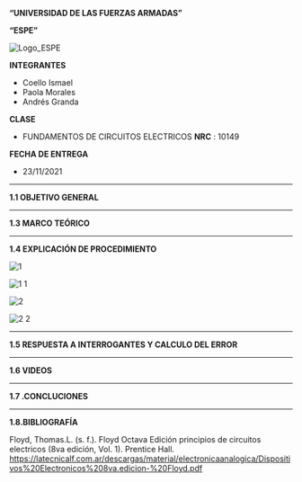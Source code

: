 **“UNIVERSIDAD DE LAS FUERZAS ARMADAS”**

**“ESPE”**

![Logo_ESPE](https://user-images.githubusercontent.com/93800511/140828546-04ee2765-180c-4e68-84cf-8bca73c21c5f.png)

**INTEGRANTES**
* Coello Ismael 
* Paola Morales 
* Andrés Granda
 
**CLASE**
* FUNDAMENTOS DE CIRCUITOS ELECTRICOS **NRC** : 10149

**FECHA DE ENTREGA**
* 23/11/2021
--------------------------------------------------------------------------------------------------------------------------------------------------------------------------------

**1.1 OBJETIVO GENERAL**

--------------------------------------------------------------------------------------------------------------------------------------------------------------------------------


**1.3 MARCO TEÓRICO**

--------------------------------------------------------------------------------------------------------------------------------------------------------------------------------


**1.4 EXPLICACIÓN DE PROCEDIMIENTO**


![1](https://user-images.githubusercontent.com/93835587/149417293-c0ba7dcd-a41c-434b-aedb-004dd8eb895e.jpg)

![1 1](https://user-images.githubusercontent.com/93835587/149417327-b8e0af33-0fd6-4217-9fbe-30c3d104c10d.jpg)

![2](https://user-images.githubusercontent.com/93835587/149417372-e71ad30c-1f14-4092-94e7-2210c8fe0e4f.jpg)

![2 2](https://user-images.githubusercontent.com/93835587/149417345-d08ee269-0d5c-4b91-92b7-2314689d101f.jpg)




--------------------------------------------------------------------------------------------------------------------------------------------------------------------------------


**1.5 RESPUESTA A INTERROGANTES Y CALCULO DEL ERROR**

--------------------------------------------------------------------------------------------------------------------------------------------------------------------------------


**1.6 VIDEOS**

--------------------------------------------------------------------------------------------------------------------------------------------------------------------------------


**1.7 .CONCLUCIONES**

--------------------------------------------------------------------------------------------------------------------------------------------------------------------------------


**1.8.BIBLIOGRAFÍA**

Floyd, Thomas.L. (s. f.). Floyd Octava Edición principios de circuitos electricos (8va edición, Vol. 1). Prentice Hall. https://latecnicalf.com.ar/descargas/material/electronicaanalogica/Dispositivos%20Electronicos%208va.edicion-%20Floyd.pdf

